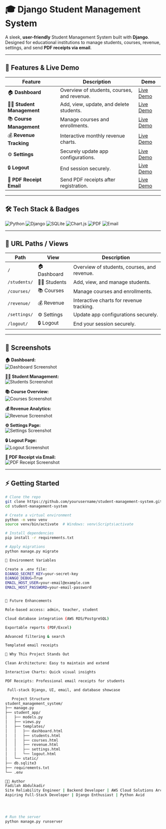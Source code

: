 # 🎓 Django Student Management System

A sleek, **user-friendly** Student Management System built with **Django**.  
Designed for educational institutions to manage students, courses, revenue, settings, and send **PDF receipts via email**.  


---

## 🚀 Features & Live Demo

| Feature | Description | Demo |
|---------|-------------|------|
| 🏠 **Dashboard** | Overview of students, courses, and revenue. | [Live Demo](#) |
| 👩‍🎓 **Student Management** | Add, view, update, and delete students. | [Live Demo](#) |
| 📚 **Course Management** | Manage courses and enrollments. | [Live Demo](#) |
| 💰 **Revenue Tracking** | Interactive monthly revenue charts. | [Live Demo](#) |
| ⚙️ **Settings** | Securely update app configurations. | [Live Demo](#) |
| 🔒 **Logout** | End session securely. | [Live Demo](#) |
| 📨 **PDF Receipt Email** | Send PDF receipts after registration. | [Live Demo](#) |

---

## 🛠️ Tech Stack & Badges

![Python](https://img.shields.io/badge/python-3.11-blue)
![Django](https://img.shields.io/badge/django-4.2-green)
![SQLite](https://img.shields.io/badge/database-SQLite-orange)
![Chart.js](https://img.shields.io/badge/charts-Chart.js-red)
![PDF](https://img.shields.io/badge/PDF-WeasyPrint-yellow)
![Email](https://img.shields.io/badge/email-SMTP-lightgrey)

---

## 📍 URL Paths / Views

| Path | View | Description |
|------|------|-------------|
| `/` | 🏠 Dashboard | Overview of students, courses, and revenue. |
| `/students/` | 👩‍🎓 Students | Add, view, and manage students. |
| `/courses/` | 📚 Courses | Manage courses and enrollments. |
| `/revenue/` | 💰 Revenue | Interactive charts for revenue tracking. |
| `/settings/` | ⚙️ Settings | Update app configurations securely. |
| `/logout/` | 🔒 Logout | End your session securely. |

---

## 📸 Screenshots
**🏠 Dashboard:**  
![Dashboard Screenshot](assets/dashboard.png)  

**👩‍🎓 Student Management:**  
![Students Screenshot](assets/Student-registration-form.png)  

**📚 Course Overview:**  
![Courses Screenshot](assets/course-overview.png)  

**💰 Revenue Analytics:**  
![Revenue Screenshot](assets/revenue-analytics.png)  

**⚙️ Settings Page:**  
![Settings Screenshot](assets/Settings-page.png)  

**🔒 Logout Page:**  
![Logout Screenshot](assets/logout-page.png)  

**📝 PDF Receipt via Email:**  
![PDF Receipt Screenshot](assets/receipt.png)  


---

## ⚡ Getting Started

```bash
# Clone the repo
git clone https://github.com/yourusername/student-management-system.git
cd student-management-system

# Create a virtual environment
python -m venv venv
source venv/bin/activate  # Windows: venv\Scripts\activate

# Install dependencies
pip install -r requirements.txt

# Apply migrations
python manage.py migrate

🔧 Environment Variables

Create a .env file:
DJANGO_SECRET_KEY=your-secret-key
DJANGO_DEBUG=True
EMAIL_HOST_USER=your-email@example.com
EMAIL_HOST_PASSWORD=your-email-password


🎯 Future Enhancements

Role-based access: admin, teacher, student

Cloud database integration (AWS RDS/PostgreSQL)

Exportable reports (PDF/Excel)

Advanced filtering & search

Templated email receipts

💎 Why This Project Stands Out

Clean Architecture: Easy to maintain and extend

Interactive Charts: Quick visual insights

PDF Receipts: Professional email receipts for students

 Full-stack Django, UI, email, and database showcase

   Project Structure
student_management_system/
├── manage.py
├── student_app/
│   ├── models.py
│   ├── views.py
│   ├── templates/
│   │   ├── dashboard.html
│   │   ├── students.html
│   │   ├── courses.html
│   │   ├── revenue.html
│   │   ├── settings.html
│   │   └── logout.html
│   └── static/
├── db.sqlite3
├── requirements.txt
└── .env

👨‍💻 Author
Fadilah Abdulkadir
Site Reliability Engineer | Backend Developer | AWS Cloud Solutions Architect
Aspiring Full-Stack Developer | Django Enthusiast | Python Avid




# Run the server
python manage.py runserver
